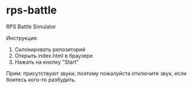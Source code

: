 # rps-battle
RPS Battle Simulator

Инструкция:

1. Cклонировать репозиторий
2. Открыть index.html в браузере
3. Нажать на кнопку "Start"

Прим: присутствуют звуки, поэтому пожалуйста отключите звук, если боитесь кого-то разбудить.
